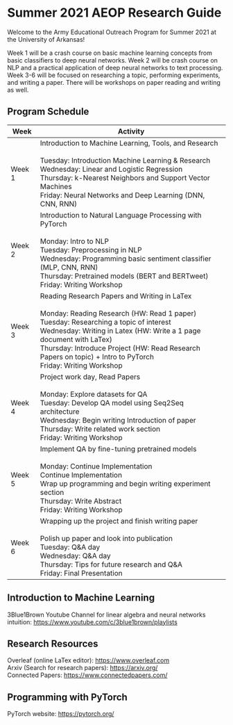 # Summer 2021 AEOP Research Guide
Welcome to the Army Educational Outreach Program for Summer 2021 at the University of Arkansas!

Week 1 will be a crash course on basic machine learning concepts from basic classifiers to deep neural networks. Week 2 will be crash course on NLP and a practical application of deep neural networks to text processing. Week 3-6 will be focused on researching a topic, performing experiments, and writing a paper. There will be workshops on paper reading and writing as well. 

## Program Schedule
| Week  | Activity |
| ------------- | ------------- |
| Week 1  | Introduction to Machine Learning, Tools, and Research <br><br> Tuesday: Introduction Machine Learning & Research <br> Wednesday: Linear and Logistic Regression <br> Thursday: k-Nearest Neighbors and Support Vector Machines <br> Friday: Neural Networks and Deep Learning (DNN, CNN, RNN)|
| Week 2 | Introduction to Natural Language Processing with PyTorch <br><br> Monday: Intro to NLP <br> Tuesday: Preprocessing in NLP <br> Wednesday: Programming basic sentiment classifier (MLP, CNN, RNN) <br> Thursday: Pretrained models (BERT and BERTweet) <br> Friday: Writing Workshop |
| Week 3 | Reading Research Papers and Writing in LaTex <br><br> Monday: Reading Research (HW: Read 1 paper) <br> Tuesday: Researching a topic of interest <br> Wednesday: Writing in Latex (HW: Write a 1 page document with LaTex) <br> Thursday: Introduce Project (HW: Read Research Papers on topic) + Intro to PyTorch <br> Friday: Writing Workshop|
| Week 4 | Project work day, Read Papers <br><br> Monday: Explore datasets for QA <br> Tuesday: Develop QA model using Seq2Seq architecture <br> Wednesday: Begin writing Introduction of paper <br> Thursday: Write related work section <br> Friday: Writing Workshop|
| Week 5 | Implement QA by fine-tuning pretrained models <br><br> Monday: Continue Implementation <br> Continue Implementation <br> Wrap up programming and begin writing experiment section <br> Thursday: Write Abstract <br> Friday: Writing Workshop |
| Week 6 | Wrapping up the project and finish writing paper <br><br> Polish up paper and look into publication <br> Tuesday: Q&A day <br> Wednesday: Q&A day <br> Thursday: Tips for future research and Q&A <br> Friday: Final Presentation |



## Introduction to Machine Learning
3Blue1Brown Youtube Channel for linear algebra and neural networks intuition: https://www.youtube.com/c/3blue1brown/playlists


## Research Resources
Overleaf (online LaTex editor): https://www.overleaf.com <br>
Arxiv (Search for research papers): https://arxiv.org/ <br>
Connected Papers: https://www.connectedpapers.com/


## Programming with PyTorch
PyTorch website: https://pytorch.org/

